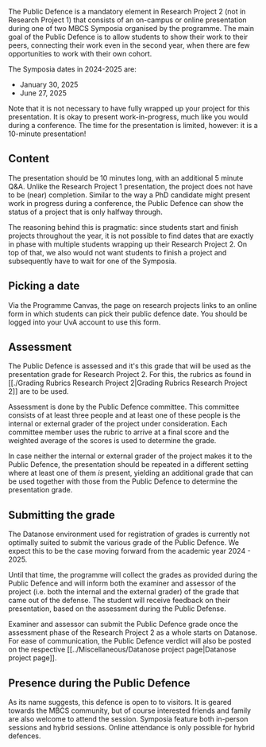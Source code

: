 The Public Defence is a mandatory element in Research Project 2 (not in Research Project 1) that consists of an on-campus or online presentation during one of two MBCS Symposia organised by the programme. The main goal of the Public Defence is to allow students to show their work to their peers, connecting their work even in the second year, when there are few opportunities to work with their own cohort.

The Symposia dates in 2024-2025 are:

- January 30, 2025
- June 27, 2025

Note that it is not necessary to have fully wrapped up your project for this presentation. It is okay to present work-in-progress, much like you would during a conference. The time for the presentation is limited, however: it is a 10-minute presentation!

## Content
The presentation should be 10 minutes long, with an additional 5 minute Q&A. Unlike the Research Project 1 presentation, the project does not have to be (near) completion. Similar to the way a PhD candidate might present work in progress during a conference, the Public Defence can show the status of a project that is only halfway through.

The reasoning behind this is pragmatic: since students start and finish projects throughout the year, it is not possible to find dates that are exactly in phase with multiple students wrapping up their Research Project 2. On top of that, we also would not want students to finish a project and subsequently have to wait for one of the Symposia.

## Picking a date
Via the Programme Canvas, the page on research projects links to an online form in which students can pick their public defence date. You should be logged into your UvA account to use this form.

## Assessment
The Public Defence is assessed and it's this grade that will be used as the presentation grade for Research Project 2. For this, the rubrics as found in [[./Grading Rubrics Research Project 2|Grading Rubrics Research Project 2]] are to be used.

Assessment is done by the Public Defence committee. This committee consists of at least three people and at least one of these people is the internal or external grader of the project under consideration. Each committee member uses the rubric to arrive at a final score and the weighted average of the scores is used to determine the grade.

In case neither the internal or external grader of the project makes it to the Public Defence, the presentation should be repeated in a different setting where at least one of them _is_ present, yielding an additional grade that can be used together with those from the Public Defence to determine the presentation grade.

## Submitting the grade
The Datanose environment used for registration of grades is currently not optimally suited to submit the various grade of the Public Defence. We expect this to be the case moving forward from the academic year 2024 - 2025.

Until that time, the programme will collect the grades as provided during the Public Defence and will inform both the examiner and assessor of the project (i.e. both the internal and the external grader) of the grade that came out of the defense. The student will receive feedback on their presentation, based on the assessment during the Public Defense.

Examiner and assessor can submit the Public Defence grade once the assessment phase of the Research Project 2 as a whole starts on Datanose. For ease of communication, the Public Defence verdict will also be posted on the respective [[../Miscellaneous/Datanose project page|Datanose project page]].

## Presence during the Public Defence
As its name suggests, this defence is open to to visitors. It is geared towards the MBCS community, but of course interested friends and family are also welcome to attend the session. Symposia feature both in-person sessions and hybrid sessions. Online attendance is only possible for hybrid defences.

